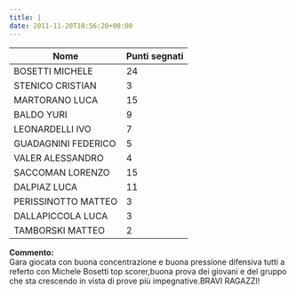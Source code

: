 ```yaml
---
title: |
date: 2011-11-20T10:56:20+00:00
---
```

| **Nome** | **Punti segnati** |
| -------- | ----------------- |
| BOSETTI MICHELE | 24 |
| STENICO CRISTIAN | 3 |
| MARTORANO LUCA | 15 |
| BALDO YURI | 9 |
| LEONARDELLI IVO | 7 |
| GUADAGNINI FEDERICO | 5 |
| VALER ALESSANDRO | 4 |
| SACCOMAN LORENZO | 15 |
| DALPIAZ LUCA | 11 |
| PERISSINOTTO MATTEO | 3 |
| DALLAPICCOLA LUCA | 3 |
| TAMBORSKI MATTEO | 2 |

**Commento:**  
Gara giocata con buona concentrazione e buona pressione difensiva tutti a referto con Michele Bosetti top scorer,buona prova dei giovani e del gruppo che sta crescendo in vista di prove più impegnative.BRAVI RAGAZZI!